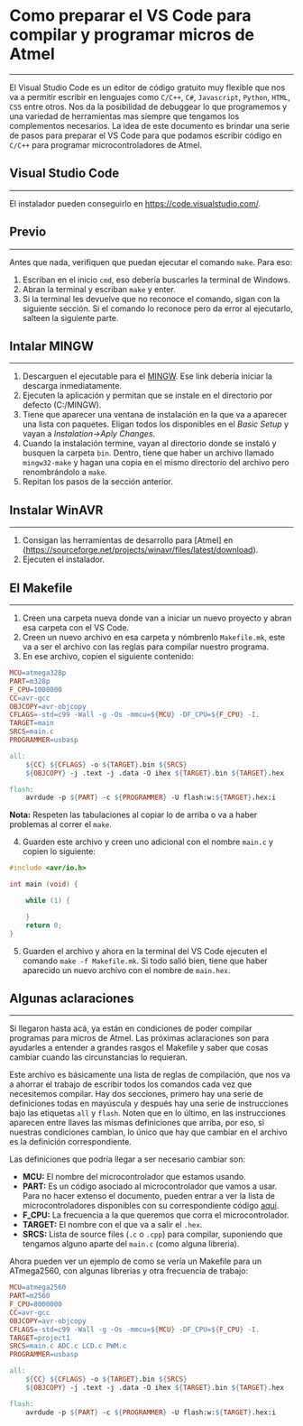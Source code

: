 # Como preparar el VS Code para compilar y programar micros de Atmel
----
El Visual Studio Code es un editor de código gratuito muy flexible que nos va a permitir escribir en lenguajes como `C/C++`, `C#`, `Javascript`, `Python`, `HTML`, `CSS` entre otros. Nos da la posibilidad de debuggear lo que programemos y una variedad de herramientas mas siempre que tengamos los complementos necesarios.
La idea de este documento es brindar una serie de pasos para preparar el VS Code para que podamos escribir código en `C/C++` para programar microcontroladores de Atmel.

## Visual Studio Code
---
El instalador pueden conseguirlo en https://code.visualstudio.com/.

## Previo
---
Antes que nada, verifiquen que puedan ejecutar el comando `make`. Para eso:

1. Escriban en el inicio `cmd`, eso debería buscarles la terminal de Windows.
2. Abran la terminal y escriban `make` y enter.
3. Si la terminal les devuelve que no reconoce el comando, sigan con la siguiente sección. Si el comando lo reconoce pero da error al ejecutarlo, salteen la siguiente parte.

## Intalar MINGW
---
1. Descarguen el ejecutable para el [MINGW](https://osdn.net/projects/mingw/downloads/68260/mingw-get-setup.exe/). Ese link debería iniciar la descarga inmediatamente.
2. Ejecuten la aplicación y permitan que se instale en el directorio por defecto (C:/MINGW).
3. Tiene que aparecer una ventana de instalación en la que va a aparecer una lista con paquetes. Eligan todos los disponibles en el *Basic Setup* y vayan a *Instalation->Aply Changes*.
4. Cuando la instalación termine, vayan al directorio donde se instaló y busquen la carpeta `bin`. Dentro, tiene que haber un archivo llamado `mingw32-make` y hagan una copia en el mismo directorio del archivo pero renombrándolo a `make`.
5. Repitan los pasos de la sección anterior.

## Instalar WinAVR
---
1. Consigan las herramientas de desarrollo para [Atmel] en (https://sourceforge.net/projects/winavr/files/latest/download).
2. Ejecuten el instalador.

## El Makefile
---
1. Creen una carpeta nueva donde van a iniciar un nuevo proyecto y abran esa carpeta con el VS Code.
2. Creen un nuevo archivo en esa carpeta y nómbrenlo `Makefile.mk`, este va a ser el archivo con las reglas para compilar nuestro programa.
3. En ese archivo, copien el siguiente contenido:

```Makefile
MCU=atmega328p
PART=m328p
F_CPU=1000000
CC=avr-gcc
OBJCOPY=avr-objcopy
CFLAGS=-std=c99 -Wall -g -Os -mmcu=${MCU} -DF_CPU=${F_CPU} -I.
TARGET=main
SRCS=main.c
PROGRAMMER=usbasp

all:
    ${CC} ${CFLAGS} -o ${TARGET}.bin ${SRCS}
    ${OBJCOPY} -j .text -j .data -O ihex ${TARGET}.bin ${TARGET}.hex

flash:
    avrdude -p ${PART} -c ${PROGRAMMER} -U flash:w:${TARGET}.hex:i
```

**Nota:** Respeten las tabulaciones al copiar lo de arriba o va a haber problemas al correr el `make`.

4. Guarden este archivo y creen uno adicional con el nombre `main.c` y copien lo siguiente:

```C
#include <avr/io.h>

int main (void) {

    while (1) {

    }
    return 0;
}
```

5. Guarden el archivo y ahora en la terminal del VS Code ejecuten el comando `make -f Makefile.mk`. Si todo salió bien, tiene que haber aparecido un nuevo archivo con el nombre de `main.hex`. 

## Algunas aclaraciones
---
Si llegaron hasta acá, ya están en condiciones de poder compilar programas para micros de Atmel. Las próximas aclaraciones son para ayudarles a entender a grandes rasgos el Makefile y saber que cosas cambiar cuando las circunstancias lo requieran.

Este archivo es básicamente una lista de reglas de compilación, que nos va a ahorrar el trabajo de escribir todos los comandos cada vez que necesitemos compilar. Hay dos secciones, primero hay una serie de definiciones todas en mayúscula y después hay una serie de instrucciones bajo las etiquetas `all` y `flash`. Noten que en lo último, en las instrucciones aparecen entre llaves las mismas definiciones que arriba, por eso, si nuestras condiciones cambian, lo único que hay que cambiar en el archivo es la definición correspondiente.

Las definiciones que podría llegar a ser necesario cambiar son:

- **MCU:** El nombre del microcontrolador que estamos usando.
- **PART:** Es un código asociado al microcontrolador que vamos a usar. Para no hacer extenso el documento, pueden entrar a ver la lista de microcontroladores disponibles con su correspondiente código [aquí](https://www.nongnu.org/avrdude/user-manual/avrdude_4.html#Option-Descriptions).
- **F_CPU:** La frecuencia a la que queremos que corra el microcontrolador.
- **TARGET:** El nombre con el que va a salir el `.hex`.
- **SRCS:** Lista de source files (`.c` o `.cpp`) para compilar, suponiendo que tengamos alguno aparte del `main.c` (como alguna libreria).

Ahora pueden ver un ejemplo de como se vería un Makefile para un ATmega2560, con algunas librerias y otra frecuencia de trabajo:

```makefile
MCU=atmega2560
PART=m2560
F_CPU=8000000
CC=avr-gcc
OBJCOPY=avr-objcopy
CFLAGS=-std=c99 -Wall -g -Os -mmcu=${MCU} -DF_CPU=${F_CPU} -I.
TARGET=project1
SRCS=main.c ADC.c LCD.c PWM.c
PROGRAMMER=usbasp

all:
    ${CC} ${CFLAGS} -o ${TARGET}.bin ${SRCS}
    ${OBJCOPY} -j .text -j .data -O ihex ${TARGET}.bin ${TARGET}.hex

flash:
    avrdude -p ${PART} -c ${PROGRAMMER} -U flash:w:${TARGET}.hex:i
```

